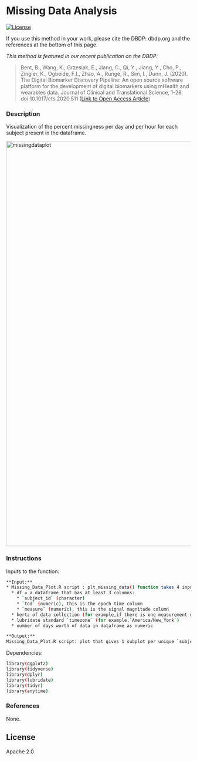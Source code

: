 # Missing Data Analysis

[![License](https://img.shields.io/badge/License-Apache%202.0-blue.svg)](https://opensource.org/licenses/Apache-2.0)

If you use this method in your work, please cite the DBDP: dbdp.org and the references at the bottom of this page.

*This method is featured in our recent publication on the DBDP:*
> Bent, B., Wang, K., Grzesiak, E., Jiang, C., Qi, Y., Jiang, Y., Cho, P., Zingler, K., Ogbeide, F.I., Zhao, A., Runge, R., Sim, I., Dunn, J. (2020). The Digital Biomarker      Discovery Pipeline: An open source software platform for the development of digital biomarkers using mHealth and wearables data. Journal of Clinical and Translational Science, 1-28. doi:10.1017/cts.2020.511 ([Link to Open Access Article](https://www.cambridge.org/core/journals/journal-of-clinical-and-translational-science/article/digital-biomarker-discovery-pipeline-an-open-source-software-platform-for-the-development-of-digital-biomarkers-using-mhealth-and-wearables-data/A6696CEF138247077B470F4800090E63))

### Description

Visualization of the percent missingness per day and per hour for each subject present in the dataframe.


<img width="1104" alt="missingdataplot" src="https://user-images.githubusercontent.com/43549914/88846630-e20bd980-d1b3-11ea-95f3-ae151f775a2e.PNG">


### Instructions

Inputs to the function:

```sh
**Input:**
* Missing_Data_Plot.R script : plt_missing_data() function takes 4 inputs 
  * df = a dataframe that has at least 3 columns:
    * `subject_id` (character)
    * `tod` (numeric), this is the epoch time column
    * `measure` (numeric), this is the signal magnitude column
  * hertz of data collection (for example,if there is one measurement made per second, input `1`) 
  * lubridate standard `timezone` (for example,`America/New_York`) 
  * number of days worth of data in dataframe as numeric
```
```sh
**Output:**
Missing_Data_Plot.R script: plot that gives 1 subplot per unique `subject_id`, x axis is number of days present in the time range of the given dataframe, y axis is 0-23 (hour of the day)

```

Dependencies:

```sh
library(ggplot2)
library(tidyverse)
library(dplyr)
library(lubridate)
library(tidyr)
library(anytime)
```


### References

None.


License
----

Apache 2.0



[//]: # (These are reference links used in the body of this note and get stripped out when the markdown processor does its job. There is no need to format nicely because it shouldn't be seen. Thanks SO - http://stackoverflow.com/questions/4823468/store-comments-in-markdown-syntax)


   [dill]: <https://github.com/joemccann/dillinger>
   [git-repo-url]: <https://github.com/joemccann/dillinger.git>
   [john gruber]: <http://daringfireball.net>
   [df1]: <http://daringfireball.net/projects/markdown/>
   [markdown-it]: <https://github.com/markdown-it/markdown-it>
   [Ace Editor]: <http://ace.ajax.org>
   [node.js]: <http://nodejs.org>
   [Twitter Bootstrap]: <http://twitter.github.com/bootstrap/>
   [jQuery]: <http://jquery.com>
   [@tjholowaychuk]: <http://twitter.com/tjholowaychuk>
   [express]: <http://expressjs.com>
   [AngularJS]: <http://angularjs.org>
   [Gulp]: <http://gulpjs.com>

   [PlDb]: <https://github.com/joemccann/dillinger/tree/master/plugins/dropbox/README.md>
   [PlGh]: <https://github.com/joemccann/dillinger/tree/master/plugins/github/README.md>
   [PlGd]: <https://github.com/joemccann/dillinger/tree/master/plugins/googledrive/README.md>
   [PlOd]: <https://github.com/joemccann/dillinger/tree/master/plugins/onedrive/README.md>
   [PlMe]: <https://github.com/joemccann/dillinger/tree/master/plugins/medium/README.md>
   [PlGa]: <https://github.com/RahulHP/dillinger/blob/master/plugins/googleanalytics/README.md>
